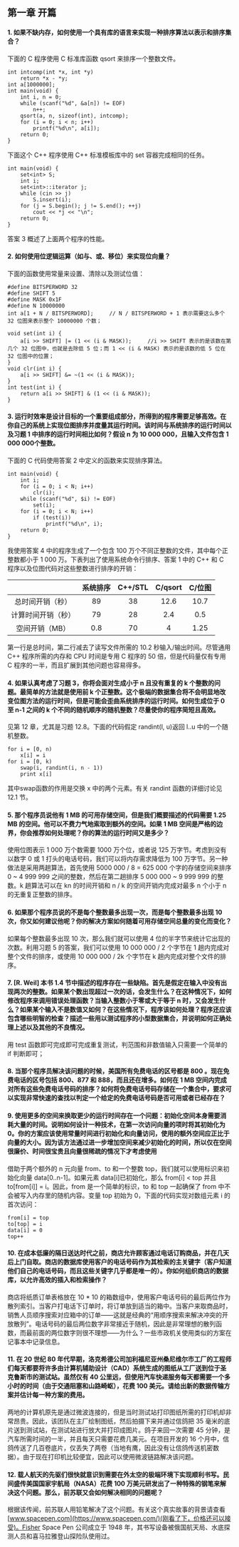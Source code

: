 ## 第一章 开篇

**<h4 id = "1">1. 如果不缺内存，如何使用一个具有库的语言来实现一种排序算法以表示和排序集合？</h4>**

下面的 C 程序使用 C 标准库函数 qsort 来排序一个整数文件。
```
int intcomp(int *x, int *y)
    return *x - *y;
int a[1000000];
int main(void) {
    int i, n = 0;
    while (scanf("%d", &a[n]) != EOF)
        n++;
    qsort(a, n, sizeof(int), intcomp);
    for (i = 0; i < n; i++)
        printf("%d\n", a[i]);
    return 0;
}
```
下面这个 C++ 程序使用 C++ 标准模板库中的 set 容器完成相同的任务。
```
int main(void) {
    set<int> S;
    int i;
    set<int>::iterator j;
    while (cin >> j)
        S.insert(i);
    for (j = S.begin(); j != S.end(); ++j)
        cout << *j << "\n";
    return 0;
}
```
答案 3 概述了上面两个程序的性能。

**<h4 id = "2">2. 如何使用位逻辑运算（如与、或、移位）来实现位向量？</h4>**

下面的函数使用常量来设置、清除以及测试位值：
```
#define BITSPERWORD 32
#define SHIFT 5
#define MASK 0x1F
#define N 10000000
int a[1 + N / BITSPERWORD];     // N / BITSPERWORD + 1 表示需要这么多个 32 位图来表示整个 10000000 个数；

void set(int i) {
    a[i >> SHIFT] |= (1 << (i & MASK));     //i >> SHIFT 表示的是该数在第几个 32 位图中，也就是去除低 5 位；而 1 << (i & MASK) 表示的是该数的低 5 位在 32 位图中的位置；
}
void clr(int i) {
    a[i >> SHIFT] &= ~(1 << (i & MASK));
}
int test(int i) {
    return a[i >> SHIFT] & (1 << (i & MASK));
}
```

**<h4 id = "3">3. 运行时效率是设计目标的一个重要组成部分，所得到的程序需要足够高效。在你自己的系统上实现位图排序并度量其运行时间。该时间与系统排序的运行时间以及习题 1 中排序的运行时间相比如何？假设 n 为 10 000 000，且输入文件包含 1 000 000个整数。</h4>**

下面的 C 代码使用答案 2 中定义的函数来实现排序算法。
```
int main(void) {
    int i;
    for (i = 0; i < N; i++) 
        clr(i);
    while (scanf("%d", $i) != EOF)
        set(i);
    for (i = 0; i < N; i++)
        if (test(i))
            printf("%d\n", i);
    return 0;
}
```
我使用答案 4 中的程序生成了一个包含 100 万个不同正整数的文件，其中每个正整数都小于 1 000 万。下表列出了使用系统命令行排序、答案 1 中的 C++ 和 C 程序以及位图代码对这些整数进行排序的开销：

||系统排序|C++/STL|C/qsort|C/位图|
|:-:|:-:|:-:|:-:|:-:|
|总时间开销（秒）|89|38|12.6|10.7|
|计算时间开销（秒）|79|28|2.4|0.5|
|空间开销（MB）|0.8|70|4|1.25|

第一行是总时间，第二行减去了读写文件所需的 10.2 秒输入/输出时间。尽管通用 C++ 程序所需的内存和 CPU 时间是专用 C 程序的 50 倍，但是代码量仅有专用 C 程序的一半，而且扩展到其他问题也容易得多。

**<h4 id = "4">4. 如果认真考虑了习题 3，你将会面对生成小于 n 且没有重复的 k 个整数的问题。最简单的方法就是使用前 k 个正整数。这个极端的数据集合将不会明显地改变位图方法的运行时间，但是可能会歪曲系统排序的运行时间。如何生成位于 0 至 n-1 之间的 k 个不同的随机顺序的随机整数？尽量使你的程序简短且高效。</h4>**

见第 12 章，尤其是习题 12.8。下面的代码假定 randint(l, u)返回 l..u 中的一个随机整数。
```
for i = [0, n)
    x[i] = i
for i = [0, k)
    swap(i, randint(i, n - 1))
    print x[i]
```
其中swap函数的作用是交换 x 中的两个元素。有关 randint 函数的详细讨论见 12.1 节。

**<h4 id = "5">5. 那个程序员说他有 1 MB 的可用存储空间，但是我们概要描述的代码需要 1.25 MB 的空间。他可以不费力气地索取到额外的空间。如果 1 MB 空间是严格的边界，你会推荐如何处理呢？你的算法的运行时间又是多少？</h4>**

使用位图表示 1 000 万个数需要 1000 万个位，或者说 125 万字节。考虑到没有以数字 0 或 1 打头的电话号码，我们可以将内存需求降低为 100 万字节。另一种做法是采用两趟算法，首先使用 5000 000 / 8 = 625 000 个字的存储空间来排序 0 ~ 4 999 999 之间的整数，然后在第二趟排序 5 000 000 ~ 9 999 999 的整数。k 趟算法可以在 kn 的时间开销和 n / k 的空间开销内完成对最多 n 个小于 n 的无重复正整数的排序。

**<h4 id = "6">6. 如果那个程序员说的不是每个整数最多出现一次，而是每个整数最多出现 10 次，你又如何建议他呢？你的解决方案如何随着可用存储空间总量的变化而变化？</h4>**

如果每个整数最多出现 10 次，那么我们就可以使用 4 位的半字节来统计它出现的次数。利用习题 5 的答案，我们可以使用 10 000 000 / 2 个字节在 1 趟内完成对整个文件的排序，或使用 10 000 000 / 2k 个字节在 k 趟内完成对整个文件的排序。

**<h4 id = "7">7. [R. Weil] 本书 1.4 节中描述的程序存在一些缺陷。首先是假定在输入中没有出现两次的整数。如果某个数出现超过一次的话，会发生什么？在这种情况下，如何修改程序来调用错误处理函数？当输入整数小于零或大于等于 n 时，又会发生什么？如果某个输入不是数值又如何？在这些情况下，程序该如何处理？程序还应该包含哪些明智的检查？描述一些用以测试程序的小型数据集合，并说明如何正确处理上述以及其他的不良情况。</h4>**

用 test 函数即可完成即可完成重复测试，判范围和非数值输入只需要一个简单的 if 判断即可；


**<h4 id = "8">8. 当那个程序员解决该问题的时候，美国所有免费电话的区号都是 800 。现在免费电话的区号包括 800、877 和 888，而且还在增多。如何在 1 MB 空间内完成对所有这些免费电话号码的排序？如何将免费电话号码存储在一个集合中，要求可以实现非常快速的查找以判定一个给定的免费电话号码是否可用或者已经存在？</h4>**



**<h4 id = "9">9. 使用更多的空间来换取更少的运行时间存在一个问题：初始化空间本身需要消耗大量的时间。说明如何设计一种技术，在第一次访问向量的项时将其初始化为 0。你的方案应该使用常量时间进行初始化和向量访问，使用的额外空间应正比于向量的大小。因为该方法通过进一步增加空间来减少初始化的时间，所以仅在空间很廉价、时间很宝贵且向量很稀疏的情况下才考虑使用</h4>**

借助于两个额外的 n 元向量 from、to 和一个整数 top，我们就可以使用标识来初始化向量 data[0..n-1]。如果元素 data[i]已初始化，那么 from[i] < top 并且 to[from[i]] = i。因此，from 是一个简单的标识，to 和 top 一起确保了 from 中不会被写入内存里的随机内容。变量 top 初始为 0，下面的代码实现对数组元素 i 的首次访问：
```
from[i] = top
to[top] = i
data[i] = 0
top++
```

**<h4 id = "10">10. 在成本低廉的隔日送达时代之前，商店允许顾客通过电话订购商品，并在几天后上门自取。商店的数据库使用客户的电话号码作为其检索的主关键字（客户知道他们自己的电话号码，而且这些关键字几乎都是唯一的）。你如何组织商店的数据库，以允许高效的插入和检索操作？</h4>**

商店将纸质订单表格放在 10 * 10 的箱数组中，使用客户电话号码的最后两位作为散列索引。当客户打电话下订单时，将订单放到适当的箱中。当客户来取商品时，销售人员顺序搜索对应箱中的订单——这就是经典的“用顺序搜索来解决冲突的开放散列”。电话号码的最后两位数字非常接近于随机，因此是非常理想的散列函数，而最前面的两位数字则很不理想——为什么？一些市政机关使用类似的方案在记事本中记录信息。

**<h4 id = "11">11. 在 20 世纪 80 年代早期，洛克希德公司加利福尼亚州桑尼维尔市工厂的工程师们每天都要将许多由计算机辅助设计（CAD）系统生成的图纸从工厂送到位于圣克鲁斯市的测试站。虽然仅有 40 公里远，但使用汽车快递服务每天都需要一个多小时的时间（由于交通阻塞和山路崎岖），花费 100 美元。请给出新的数据传输方案并估计每一种方案的费用。</h4>**

两地的计算机原先是通过微波连接的，但是当时测试站打印图纸所需的打印机却非常昂贵。因此，该团队在主厂绘制图纸，然后拍摄下来并通过信鸽把 35 毫米的底片送到测试站，在测试站进行放大并打印成图片。鸽子来回一次需要 45 分钟，是汽车所需时间的一半，并且每天只需要花费几美元。在项目开发的 16 个月中，信鸽传送了几百卷底片，仅丢失了两卷（当地有鹰，因此没有让信鸽传送机密数据）。由于现在打印机比较便宜，因此可以使用微波链路解决该问题。

**<h4 id = "12">12. 载人航天的先驱们很快就意识到需要在外太空的极端环境下实现顺利书写。民间盛传美国国家宇航局（NASA）花费 100 万美元研发出了一种特殊的钢笔来解决这个问题。那么，前苏联又会如何解决相同的问题呢？</h4>**

根据该传闻，前苏联人用铅笔解决了这个问题。有关这个真实故事的背景请查看[www.spacepen.com](https://www.spacepen.com/)(刚看了下，价格还可以接受)。Fisher Space Pen 公司成立于 1948 年，其书写设备被俄国航天局、水底探测人员和喜马拉雅登山探险队使用过。
